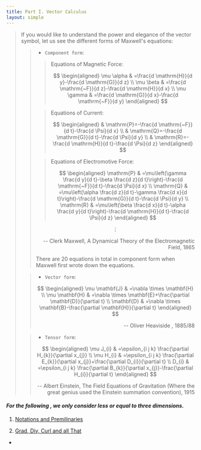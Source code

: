 ```yaml
---
title: Part I. Vector Calculus
layout: simple
---
```


> If you would like to understand the power and elegance of the vector symbol, let us see the different forms of Maxwell's equations:
>
>> - `Component form`:
>>
>>>  Equations of Magnetic Force:
>>> 
>>>  $$
\begin{aligned}
\mu \alpha & =\frac{d \mathrm{H}}{d y}-\frac{d \mathrm{G}}{d z} \\
\mu \beta & =\frac{d \mathrm{~F}}{d z}-\frac{d \mathrm{H}}{d x} \\
\mu \gamma & =\frac{d \mathrm{G}}{d x}-\frac{d \mathrm{~F}}{d y}
\end{aligned}
$$
>>
>>> Equations of Current:
>>> 
>>> $$
\begin{aligned}
& \mathrm{P}=-\frac{d \mathrm{~F}}{d t}-\frac{d \Psi}{d x} \\
& \mathrm{Q}=-\frac{d \mathrm{G}}{d t}-\frac{d \Psi}{d y} \\
& \mathrm{R}=-\frac{d \mathrm{H}}{d t}-\frac{d \Psi}{d z}
\end{aligned}
$$
>>
>>> Equations of Electromotive Force:
>>> 
>>> $$
\begin{aligned}
\mathrm{P} & =\mu\left(\gamma \frac{d y}{d t}-\beta \frac{d z}{d t}\right)-\frac{d \mathrm{~F}}{d t}-\frac{d \Psi}{d x} \\
\mathrm{Q} & =\mu\left(\alpha \frac{d z}{d t}-\gamma \frac{d x}{d t}\right)-\frac{d \mathrm{G}}{d t}-\frac{d \Psi}{d y} \\
\mathrm{R} & =\mu\left(\beta \frac{d x}{d t}-\alpha \frac{d y}{d t}\right)-\frac{d \mathrm{H}}{d t}-\frac{d \Psi}{d z}
\end{aligned}
$$
>>
>> $$\vdots$$
>>
>><p align="right">-- Clerk Maxwell, A Dynamical Theory of the Electromagnetic Field, 1865</p>
>> There are 20 equations in total in component form when Maxwell first wrote down the equations.
>>
>
>> - `Vector form`:
>>
>> $$
\begin{aligned}
\mu \mathbf{J} & =\nabla \times \mathbf{H} \\
\mu \mathbf{H} & =\nabla \times \mathbf{E}+\frac{\partial \mathbf{D}}{\partial t} \\
\mathbf{D} & =\nabla \times \mathbf{B}-\frac{\partial \mathbf{H}}{\partial t}
\end{aligned}
$$
>>
>><p align="right">-- Oliver Heaviside , 1885/88</p>
> 
>> - `Tensor form`:
>>
>> $$
\begin{aligned}
\mu J_{i} & =\epsilon_{i j k} \frac{\partial H_{k}}{\partial x_{j}} \\
\mu H_{i} & =\epsilon_{i j k} \frac{\partial E_{k}}{\partial x_{j}}+\frac{\partial D_{i}}{\partial t} \\
D_{i} & =\epsilon_{i j k} \frac{\partial B_{k}}{\partial x_{j}}-\frac{\partial H_{i}}{\partial t}
\end{aligned}
$$
>>
>><p align="right"> -- Albert Einstein, The Field Equations of Gravitation (Where the great genius used the Einstein summation convention), 1915</p>

#### *For the following , we only consider less or equal to three dimensions.*

1. [Notations and Premilinaries](/study/Imperial_mathematics/year_2/Multivariable_Calculus_and_Differential_Equations/Part_I_Vector_Calculus/1_Notations_and_premilinaries)

2. [Grad, Div, Curl and all That](/study/Imperial_mathematics/year_2/Multivariable_Calculus_and_Differential_Equations/Part_I_Vector_Calculus/2_Div_Grad_Curl_and_all_That)
   



- 